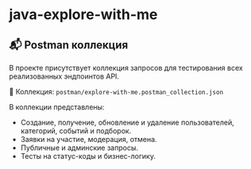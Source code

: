 # java-explore-with-me
## 📬 Postman коллекция

В проекте присутствует коллекция запросов для тестирования всех реализованных эндпоинтов API.

🧪 Коллекция: `postman/explore-with-me.postman_collection.json`

В коллекции представлены:
- Создание, получение, обновление и удаление пользователей, категорий, событий и подборок.
- Заявки на участие, модерация, отмена.
- Публичные и админские запросы.
- Тесты на статус-коды и бизнес-логику.
